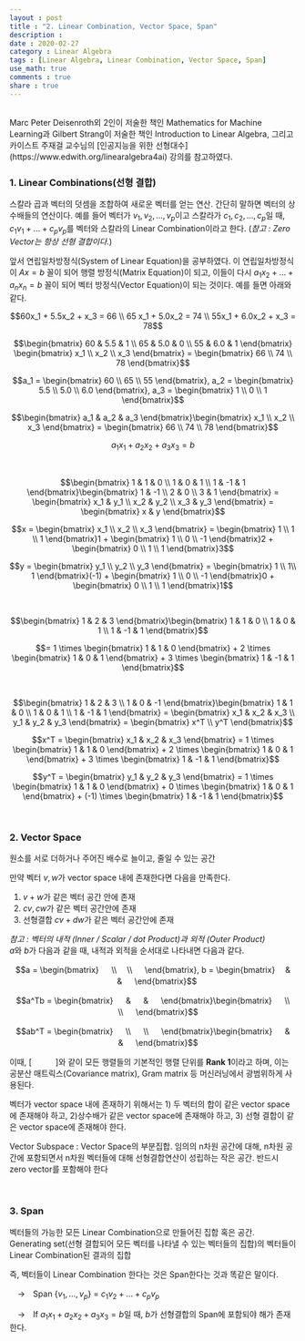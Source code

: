 ```yaml
---
layout : post
title : "2. Linear Combination, Vector Space, Span"
description :
date : 2020-02-27
category : Linear Algebra
tags : [Linear Algebra, Linear Combination, Vector Space, Span]
use_math: true
comments : true
share : true
---
```


<br/>
Marc Peter Deisenroth외 2인이 저술한 책인 Mathematics for Machine Learning과 Gilbert Strang이 저술한 책인 Introduction to Linear Algebra, 그리고 카이스트 주재걸 교수님의 [인공지능을 위한 선형대수](https://www.edwith.org/linearalgebra4ai) 강의를 참고하였다.

<br/>

### 1. Linear Combinations(선형 결합)

스칼라 곱과 벡터의 덧셈을 조합하여 새로운 벡터를 얻는 연산. 간단히 말하면 벡터의 상수배들의 연산이다. 예를 들어 벡터가 $v_1, v_2, \dots, v_p$이고 스칼라가 $c_1, c_2, \dots, c_p$일 때, $c_1v_1 + \dots + c_pv_p$를 벡터와 스칼라의 Linear Combination이라고 한다. (*참고 : Zero Vector는 항상 선형 결합이다.*)

앞서 연립일차방정식(System of Linear Equation)을 공부하였다. 이 연립일차방정식이 $Ax = b$ 꼴이 되어 행렬 방정식(Matrix Equation)이 되고, 이들이 다시 $a_1x_2 + \dots + a_nx_n = b$ 꼴이 되어 벡터 방정식(Vector Equation)이 되는 것이다. 예를 들면 아래와 같다.

$$60x_1 + 5.5x_2 + x_3 = 66 \\ 65 x_1 + 5.0x_2 = 74 \\ 55x_1 + 6.0x_2 + x_3 = 78$$

$$\begin{bmatrix} 60 & 5.5 & 1 \\ 65 & 5.0 & 0 \\ 55 & 6.0 & 1 \end{bmatrix} \begin{bmatrix} x_1 \\ x_2 \\ x_3 \end{bmatrix} = \begin{bmatrix} 66 \\ 74 \\ 78 \end{bmatrix}$$

$$a_1 = \begin{bmatrix} 60 \\ 65 \\ 55 \end{bmatrix}, a_2 = \begin{bmatrix} 5.5 \\ 5.0 \\ 6.0 \end{bmatrix}, a_3 = \begin{bmatrix} 1 \\ 0 \\ 1 \end{bmatrix}$$

$$\begin{bmatrix} a_1 & a_2 & a_3 \end{bmatrix}\begin{bmatrix} x_1 \\ x_2 \\ x_3 \end{bmatrix} = \begin{bmatrix} 66 \\ 74 \\ 78 \end{bmatrix}$$

$$a_1x_1 + a_2x_2 + a_3x_3 = b$$

<br/>

$$\begin{bmatrix} 1 & 1 & 0 \\ 1 & 0 & 1 \\ 1 & -1 & 1 \end{bmatrix}\begin{bmatrix} 1 & -1 \\ 2 & 0 \\ 3 & 1 \end{bmatrix} = \begin{bmatrix} x_1 & y_1 \\ x_2 & y_2 \\ x_3 & y_3 \end{bmatrix} = \begin{bmatrix} x & y \end{bmatrix}$$

$$x = \begin{bmatrix} x_1 \\ x_2 \\ x_3 \end{bmatrix} = \begin{bmatrix} 1 \\ 1 \\ 1 \end{bmatrix}1 + \begin{bmatrix} 1 \\ 0 \\ -1 \end{bmatrix}2 + \begin{bmatrix} 0 \\ 1 \\ 1 \end{bmatrix}3$$

$$y = \begin{bmatrix} y_1 \\ y_2 \\ y_3 \end{bmatrix} = \begin{bmatrix} 1 \\ 1\\ 1 \end{bmatrix}(-1) + \begin{bmatrix} 1 \\ 0 \\ -1 \end{bmatrix}0 + \begin{bmatrix} 0 \\ 1 \\ 1 \end{bmatrix}1$$

<br/>

$$\begin{bmatrix} 1 & 2 & 3 \end{bmatrix}\begin{bmatrix} 1 & 1 & 0 \\ 1 & 0 & 1 \\ 1 & -1 & 1 \end{bmatrix}$$

$$= 1 \times \begin{bmatrix} 1 & 1 & 0 \end{bmatrix} + 2 \times \begin{bmatrix} 1 & 0 & 1 \end{bmatrix} + 3 \times \begin{bmatrix} 1 & -1 & 1 \end{bmatrix}$$

<br/>

$$\begin{bmatrix} 1 & 2 & 3 \\ 1 & 0 & -1 \end{bmatrix}\begin{bmatrix} 1 & 1 & 0 \\ 1 & 0 & 1 \\ 1 & -1 & 1 \end{bmatrix} = \begin{bmatrix} x_1 & x_2 & x_3 \\ y_1 & y_2 & y_3 \end{bmatrix} = \begin{bmatrix} x^T \\ y^T \end{bmatrix}$$

$$x^T = \begin{bmatrix} x_1 & x_2 & x_3 \end{bmatrix} = 1 \times \begin{bmatrix} 1 & 1 & 0 \end{bmatrix} + 2 \times \begin{bmatrix} 1 & 0 & 1 \end{bmatrix} + 3 \times \begin{bmatrix} 1 & -1 & 1 \end{bmatrix}$$

$$y^T = \begin{bmatrix} y_1 & y_2 & y_3 \end{bmatrix} = 1 \times \begin{bmatrix} 1 & 1 & 0 \end{bmatrix} + 0 \times \begin{bmatrix} 1 & 0 & 1 \end{bmatrix} + (-1) \times \begin{bmatrix} 1 & -1 & 1 \end{bmatrix}$$

<br/>

### 2. Vector Space

원소를 서로 더하거나 주어진 배수로 늘이고, 줄일 수 있는 공간

만약 벡터 $v, w$가 vector space 내에 존재한다면 다음을 만족한다.

1. $v + w$가 같은 벡터 공간 안에 존재
2. $cv, cw$가 같은 벡터 공간안에 존재
3. 선형결합 $cv + dw$가 같은 벡터 공간안에 존재

*참고 : 벡터의 내적 (Inner / Scalar / dot Product)과 외적 (Outer Product)*  
$a$와 $b$가 다음과 같을 때, 내적과 외적을 순서대로 나타내면 다음과 같다.

$$a = \begin{bmatrix} 　 \\ 　\\ 　 \end{bmatrix}, b = \begin{bmatrix} 　& 　& 　 \end{bmatrix}$$

$$a^Tb = \begin{bmatrix} 　 & 　 & 　 \end{bmatrix}\begin{bmatrix} 　 \\ 　 \\ 　 \end{bmatrix}$$

$$ab^T = \begin{bmatrix} 　 \\ 　 \\ 　 \end{bmatrix}\begin{bmatrix} 　 & 　 & 　 \end{bmatrix}$$

이때, [　　　]와 같이 모든 행렬들의 기본적인 행렬 단위를 **Rank 1**이라고 하며, 이는 공분산 매트릭스(Covariance matrix), Gram matrix 등 머신러닝에서 광범위하게 사용된다.

벡터가 vector space 내에 존재하기 위해서는 1) 두 벡터의 합이 같은 vector space에 존재해야 하고, 2)상수배가 같은 vector space에 존재해야 하고, 3) 선형 결합이 같은 vector space에 존재해야 한다.

Vector Subspace : Vector Space의 부분집합. 임의의 n차원 공간에 대해, n차원 공간에 포함되면서 n차원 벡터들에 대해 선형결합연산이 성립하는 작은 공간. 반드시 zero vector를 포함해야 한다

<br/>

### 3. Span

벡터들의 가능한 모든 Linear Combination으로 만들어진 집합 혹은 공간. Generating set(선형 결합되어 모든 벡터를 나타낼 수 있는 벡터들의 집합)의 벡터들이 Linear Combination된 결과의 집합

즉, 벡터들이 Linear Combination 한다는 것은 Span한다는 것과 똑같은 말이다.

　$\rightarrow$　Span {$v_1, \dots, v_p$} = $c_1v_2 + \dots + c_pv_p$

　$\rightarrow$　If $a_1x_1 + a_2x_2 + a_3x_3 = b$일 때, $b$가 선형결합의 Span에 포함되야 해가 존재한다.

<br/>
